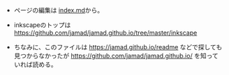 
* ページの編集は [index.md](https://github.com/jamad/jamad.github.io/blob/master/index.md)から。
* inkscapeのトップは　https://github.com/jamad/jamad.github.io/tree/master/inkscape

* ちなみに、このファイルは https://jamad.github.io/readme などで探しても見つからなかったが
https://github.com/jamad/jamad.github.io/ を知っていれば読める。
